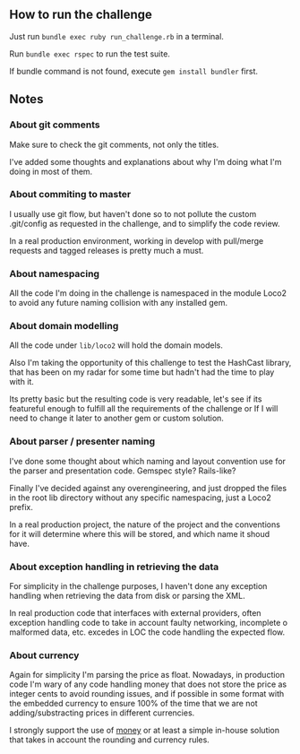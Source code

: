 ## How to run the challenge ##

Just run `bundle exec ruby run_challenge.rb` in a terminal.

Run `bundle exec rspec` to run the test suite.

If bundle command is not found, execute `gem install bundler` first.

## Notes ##

### About git comments ###

Make sure to check the git comments, not only the titles.

I've added some thoughts and explanations about why I'm doing what I'm doing in
most of them.

### About commiting to master ###

I usually use git flow, but haven't done so to not pollute the
custom .git/config as requested in the challenge, and to simplify
the code review.

In a real production environment, working in develop with pull/merge
requests and tagged releases is pretty much a must.

### About namespacing ###

All the code I'm doing in the challenge is namespaced in the module Loco2
to avoid any future naming collision with any installed gem.

### About domain modelling ###

All the code under `lib/loco2` will hold the domain models.

Also I'm taking the opportunity of this challenge to test the HashCast library,
that has been on my radar for some time but hadn't had the time to play with it.

Its pretty basic but the resulting code is very readable, let's see if its
featureful enough to fulfill all the requirements of the challenge or
If I will need to change it later to another gem or custom solution.

### About parser / presenter naming ###

I've done some thought about which naming and layout convention use for the
parser and presentation code. Gemspec style? Rails-like?

Finally I've decided against any overengineering, and just dropped the files
in the root lib directory without any specific namespacing, just a Loco2 prefix.

In a real production project, the nature of the project and the conventions
for it will determine where this will be stored, and which name it shoud have.

### About exception handling in retrieving the data ###

For simplicity in the challenge purposes, I haven't done any exception handling
when retrieving the data from disk or parsing the XML.

In real production code that interfaces with external providers, often exception
handling code to take in account faulty networking, incomplete o malformed data, 
etc. excedes in LOC the code handling the expected flow.

### About currency

Again for simplicity I'm parsing the price as float. Nowadays, in production code
I'm wary of any code handling money that does not store the price as integer cents
to avoid rounding issues, and if possible in some format with the embedded currency
to ensure 100% of the time that we are not adding/substracting prices in different
currencies. 

I strongly support the use of [money](https://github.com/Rubymoney/money) or at least
a simple in-house solution that takes in account the rounding and currency rules.




